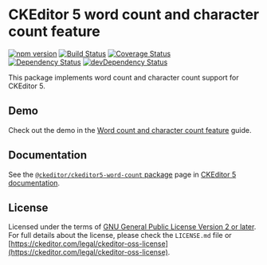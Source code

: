 CKEditor 5 word count and character count feature
===========================

[![npm version](https://badge.fury.io/js/%40ckeditor%2Fckeditor5-word-count.svg)](https://www.npmjs.com/package/@ckeditor/ckeditor5-word-count)
[![Build Status](https://travis-ci.org/ckeditor/ckeditor5-word-count.svg?branch=master)](https://travis-ci.org/ckeditor/ckeditor5-word-count)
[![Coverage Status](https://coveralls.io/repos/github/ckeditor/ckeditor5-word-count/badge.svg?branch=master)](https://coveralls.io/github/ckeditor/ckeditor5-word-count?branch=master)
<br>
[![Dependency Status](https://david-dm.org/ckeditor/ckeditor5-word-count/status.svg)](https://david-dm.org/ckeditor/ckeditor5-word-count)
[![devDependency Status](https://david-dm.org/ckeditor/ckeditor5-word-count/dev-status.svg)](https://david-dm.org/ckeditor/ckeditor5-word-count?type=dev)

This package implements word count and character count support for CKEditor 5.

## Demo

Check out the demo in the [Word count and character count feature](https://ckeditor.com/docs/ckeditor5/latest/features/word-count.html) guide.

## Documentation

See the [`@ckeditor/ckeditor5-word-count` package](https://ckeditor.com/docs/ckeditor5/latest/api/word-count.html) page in [CKEditor 5 documentation](https://ckeditor.com/docs/ckeditor5/latest/).

## License

Licensed under the terms of [GNU General Public License Version 2 or later](http://www.gnu.org/licenses/gpl.html). For full details about the license, please check the `LICENSE.md` file or [https://ckeditor.com/legal/ckeditor-oss-license](https://ckeditor.com/legal/ckeditor-oss-license).
